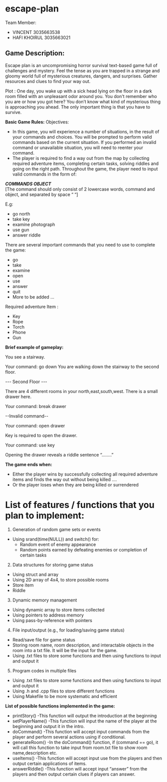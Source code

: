 # escape-plan

Team Member:
- VINCENT 3035663538
- HAFI KHOIRUL 3035663021

## **Game Description:**
Escape plan is an uncompromising horror survival text-based game full of challenges and mystery. Feel the tense as you are trapped in a strange and gloomy world full of mysterious creatures, dangers, and surprises. Gather resources and clues to find your way out.

Plot :
One day, you wake up with a sick head lying on the floor in a dark room filled with an unpleasant odor around you. You don't remember who you are or how you got here? You don’t know what kind of mysterious thing is approaching you ahead. The only important thing is that you have to survive. 

**Basic Game Rules:**
Objectives:
- In this game, you will experience a number of situations, in the result of your commands and choices. You will be prompted to perform valid commands based on the current situation. If you performed an invalid command or unavailable situation, you will need to reenter your command. 
- The player is required to find a way out from the map by collecting required adventure items, completing certain tasks, solving riddles and going on the right path.  Throughout the game, the player need to input valid commands in the form of:

***COMMANDS OBJECT***  
[The command should only consist of 2 lowercase words, command and object, and separated by space “ “]

E.g: 
- go north
- take key
- examine photograph
- use gun
- answer riddle

There are several important commands that you need to use to complete the game:
- go
- take
- examine
- open
- use
- answer
- quit 
- More to be added ...
	
Required adventure Item : 
- Key
- Rope
- Torch
- Phone
- Gun

**Brief example of gameplay:**

You see a stairway.

Your command: go down
You are walking down the stairway to the second floor.

--- Second Floor ---

There are 4 different rooms in your north,east,south,west. There is a small drawer here.

Your command: break drawer

--Invalid command--

Your command: open drawer

Key is required to open the drawer.

Your command: use key

Opening the drawer reveals a riddle sentence “........”


**The game ends when:**
- Either the player wins by successfully collecting all required adventure items and finds the way out without being killed …. 
- Or the player loses when they are being killed or surrendered 

# **List of features / functions that you plan to implement:**
1. Generation of random game sets or events
- Using srand(time(NULL)) and switch() for:
  - Random event of enemy appearance
  - Random points earned by defeating enemies or completion of certain tasks
2. Data structures for storing game status
- Using struct and array
- Using 2D array of 4x4, to store possible rooms
- Store item 
- Riddle
3. Dynamic memory management
- Using dynamic array to store items collected
- Using pointers to address memory
- Using pass-by-reference with pointers
4. File input/output (e.g., for loading/saving game status)
- Read/save file for game status
- Storing room name, room description, and interactable objects in the room into a txt file. It will be the input for the game.
- Using .txt files to store some functions and then using <fstream> functions to input and output it
5. Program codes in multiple files
- Using .txt files to store some functions and then using <fstream> functions to input and output it
- Using .h and .cpp files to store different functions 
- Using Makefile to be more systematic and efficient

**List of possible functions implemented in the game:**
- printStory()
  -This function will output the introduction at the beginning
- setPlayerName()
  -This function will input the name of the player at the beginning and output it in the intro.
- doCommand()
  -This function will accept input commands from the player and perform several actions using if conditional.
- generateRoom()
  -In the doCommand() function, if (command == go), it will call this function to take input from room.txt file to show room name,description etc.
- useItems()
  -This function will accept input use from the players and then output certain applications of items.
- answerRiddle()
  -This function will accept input “answer” from the players and then output certain clues if players can answer.

